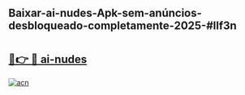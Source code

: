 ## Baixar-ai-nudes-Apk-sem-anúncios-desbloqueado-completamente-2025-#llf3n

# <h2><a href="https://ainizakaria.my?title=ai-nudes&ref=22M">🔗👉 🔴 ai-nudes</a></h2>

[![acn](https://github.com/user-attachments/assets/0f9c940e-d8b0-45ae-aac7-cd30a18b3e1c)](https://ainizakaria.my?title=ai-nudes&ref=22M)

